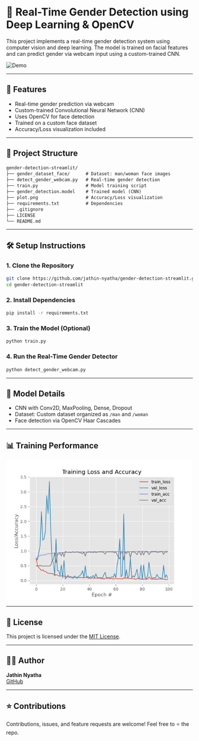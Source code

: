 # 🧠 Real-Time Gender Detection using Deep Learning & OpenCV

This project implements a real-time gender detection system using computer vision and deep learning. The model is trained on facial features and can predict gender via webcam input using a custom-trained CNN.

![Demo](assets/demo.gif)

---

## 🚀 Features
- Real-time gender prediction via webcam
- Custom-trained Convolutional Neural Network (CNN)
- Uses OpenCV for face detection
- Trained on a custom face dataset
- Accuracy/Loss visualization included

---

## 📁 Project Structure
```
gender-detection-streamlit/
├── gender_dataset_face/      # Dataset: man/woman face images
├── detect_gender_webcam.py   # Real-time gender detection
├── train.py                  # Model training script
├── gender_detection.model    # Trained model (CNN)
├── plot.png                  # Accuracy/Loss visualization
├── requirements.txt          # Dependencies
├── .gitignore
├── LICENSE
└── README.md
```

---

## 🛠️ Setup Instructions

### 1. Clone the Repository
```bash
git clone https://github.com/jathin-nyatha/gender-detection-streamlit.git
cd gender-detection-streamlit
```

### 2. Install Dependencies
```bash
pip install -r requirements.txt
```

### 3. Train the Model (Optional)
```bash
python train.py
```

### 4. Run the Real-Time Gender Detector
```bash
python detect_gender_webcam.py
```

---

## 🧠 Model Details
- CNN with Conv2D, MaxPooling, Dense, Dropout
- Dataset: Custom dataset organized as `/man` and `/woman`
- Face detection via OpenCV Haar Cascades

---

## 📊 Training Performance

![Training Plot](plot.png)

---

## 📄 License
This project is licensed under the [MIT License](LICENSE).

---

## 👨‍💻 Author
**Jathin Nyatha**  
[GitHub](https://github.com/jathin-nyatha)

---

## ⭐ Contributions
Contributions, issues, and feature requests are welcome! Feel free to ⭐ the repo.

